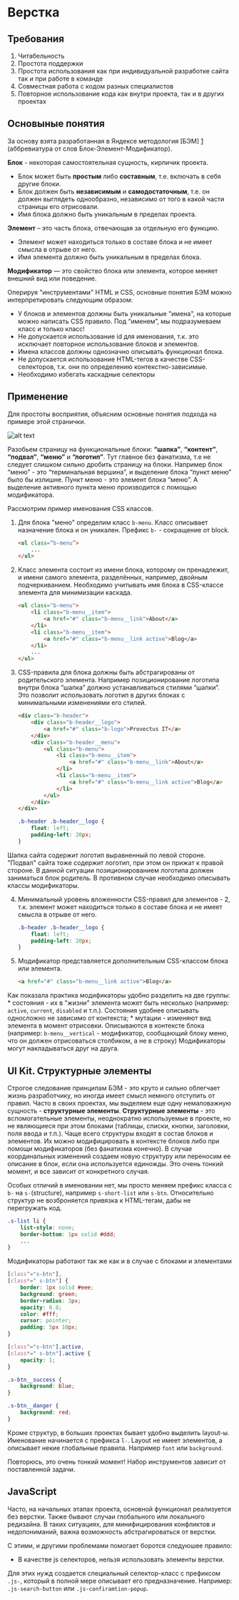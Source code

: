 Верстка
================================

Требования
----------

1.  Читабельность
2.  Простота поддержки
3.  Простота использования как при индивидуальной разработке сайта так и при работе в команде
4.  Совместная работа с кодом разных специалистов
5.  Повторное использование кода как внутри проекта, так и в других проектах

Основыные понятия
------
За основу взята разработанная в Яндексе методология [БЭМ] [1] (аббревиатура от слов Блок-Элемент-Модификатор). 

**Блок** - некоторая самостоятельная сущность, кирпичик проекта. 
*	Блок может быть **простым** либо **составным**, т.е. включать в себя другие блоки. 
*	Блок должен быть **независимым** и **самодостаточным**, т.е. он должен выглядеть однообразно, независимо от того в какой части страницы его отрисовали.
*	Имя блока должно быть уникальным в пределах проекта.

**Элемент** – это часть блока, отвечающая за отдельную его функцию. 
*	Элемент может находиться только в составе блока и не имеет смысла в отрыве от него. 
*	Имя элемента должно быть уникальным в пределах блока. 

**Модификатор** — это свойство блока или элемента, которое меняет внешний вид или поведение.

Оперируя "инструментами" HTML и CSS, основные понятия БЭМ можно интерпретировать следующим образом:
*	У блоков и элементов должны быть уникальные "имена", на которые можно написать CSS правило. Под “именем”, мы подразумеваем класс и только класс!
*	Не допускается использование id для именования, т.к. это исключает повторное использование блоков и элементов.
*	Имена классов должны однозначно описывать функционал блока. 
*	Не допускается использование HTML-тегов в качестве CSS-селекторов, т.к. они по определению контекстно-зависимые.
*	Необходимо избегать каскадные селекторы

Применение
----------

Для простоты восприятия, объясним основные понятия подхода на примере этой странички.

![alt text][pic_page]

Разобьем страницу на функциональные блоки: **“шапка”**, **“контент”**, **“подвал”**, **“меню”** и **“логотип”**. Тут главное без фанатизма, т.е не следует слишком сильно дробить страницу на блоки. Например блок “меню” - это “терминальная вершина”, и выделение блока “пункт меню” было бы излишне. Пункт меню - это элемент блока “меню”. А выделение активного пункта меню производится с помощью модификатора.

Рассмотрим пример именования CSS классов. 
 
1. Для блока "меню" определим класс `b-menu`. Класс описывает назначение блока и он уникален. Префикс `b-` - сокращение от block.
	```html
	<ul class=“b-menu”>
		...
	</ul>
	```

2. Класс элемента состоит из имени блока, которому он пренадлежит, и имени самого элемента, разделённых, например, двойным подчеркиванием. Необходимо учитывать имя блока в CSS-классе элемента для минимизации каскада.
	```html
	<ul class="b-menu">
	  	<li class="b-menu__item">
	  		<a href="#" class="b-menu__link">About</a>
	  	</li>
	  	<li class="b-menu__item">
	  		<a href="#" class="b-menu__link active">Blog</a>
	  	</li>
	  	...
	</ul>
	```

3. CSS-правила для блока должны быть абстрагированы от родительского элемента. Например позиционирование логотипа внутри блока “шапка” должно устанавливаться стилями “шапки”. Это позволит использовать логотип в других блоках с минимальными изменениями его стилей.
	```html
	<div class="b-header">
		<div class="b-header__logo">
			<a href="#" class="b-logo">Provectus IT</a>
		</div>
		<div class="b-header__menu">
			<ul class="b-menu">
				<li class="b-menu__item">
					<a href="#" class="b-menu__link">About</a>
				</li>
				<li class="b-menu__item">
					<a href="#" class="b-menu__link active">Blog</a>
				</li>
			</ul>
		</div>
	</div>
	``` 
	```css
	.b-header .b-header__logo {
	    float: left;
	    padding-left: 20px;
	}
	```
Шапка сайта содержит логотип выравненный по левой стороне. "Подвал" сайта тоже содержит логотип, при этом он прижат к правой стороне. В данной ситуации позиционированием логотипа должен заниматься блок родитель. В противном случае необходимо описывать классы модификаторы.

4. Минимальный уровень вложенности CSS-правил для элементов - 2, т.к. элемент может находиться только в составе блока и не имеет смысла в отрыве от него.
	```css
	.b-header .b-header__logo {
		float: left;
		padding-left: 20px;
	}
	```
5. Модификатор представляется дополнительным CSS-классом блока или элемента.
	```html
	<a href="#" class="b-menu__link active">Blog</a>
	```
Как показала практика модификаторы удобно разделить на две группы: 
	* состояния - их в "жизни" элемента может быть несколько (например: `active`, `current`, `disabled` и т.п.). Состояния удобнее описывать односложно не зависимо от контекста; 
	* мутации - изменяют вид элемента в момент отрисовки. Описываются в контексте блока (например: `b-menu__vertical` - модификатор, сообщающий блоку меню, что он должен отрисоваться столбиком, а не в строку)
Модификаторы могут накладываться друг на друга.

UI Kit. Структурные элементы
----------------------------
Строгое следование принципам БЭМ - это круто и сильно облегчает жизнь разработчику, но иногда имеет смысл немного отступить от правил.
Часто в своих проектах, мы выделяем еще одну немаловажную сущность - **структурные элементы**. 
**Структурные элементы** - это вспомогательные элементы, неоднократно используемые в проекте, но не являющиеся при этом блоками (таблицы, списки, кнопки, заголовки, поля ввода и т.п.). 
Чаще всего структуры входят в состав блоков и элементов. Их можно модифицировать в контексте блоков либо при помощи модификаторов (без фанатизма конечно). 
В случае координальных изменений создаем новую структуру или переносим ее описание в блок, если она используется единожды. Это очень тонкий момент, и все зависит от конкретного случая.

Особых отличий в именовании нет, мы просто меняем префикс класса с `b-` на `s-`(structure), например `s-short-list` или `s-btn`.
Относительно структур не возброняется привязка к HTML-тегам, дабы не перегружать код.
```css
.s-list li {
	list-style: none;
	border-bottom: 1px solid #ddd;
	...
}
```

Модификаторы работают так же как и в случае с блоками и элементами
```css
[class^="s-btn"],
[class*=" s-btn"] {
    border: 1px solid #eee;
    background: green;
    border-radius: 3px;
    opacity: 0.8;
    color: #fff;
    cursor: pointer;
    padding: 5px 10px;
}

[class^="s-btn"].active,
[class*=" s-btn"].active {
    opacity: 1;
}

.s-btn__success {
    background: blue;
}

.s-btn__danger {
    background: red;
}
```

Кроме структур, в больших проектах бывает удобно выделить layout-ы. Именование начинается с префикса `l-`. 
Layout не имеет элементов, а описывает некие глобальные правила. Например `font` или `background`.

Повторюсь, это очень тонкий момент! Набор инструментов зависит от поставленной задачи. 

JavaScript
----------

Часто, на начальных этапах проекта, основной функционал реализуется без верстки. Также бывают случаи глобального или локального редизайна. В таких ситуациях, для минифицирования конфликтов и недопониманий, важна возможность абстрагироваться от верстки.

С этими, и другими проблемами помогает боротся следуюшее правило: 
*	В качестве js селекторов, нельзя использовать элементы верстки. 

Для этих нужд создается специальный cелектор-класс с префиксом `.js-`, который в полной мере описывает его предназначение. Например: `.js-search-button` или `.js-confiramtion-popup`. 

[pic_page]: img/page.png "Logo Title Text 2"

[1]: http://bem.info/        "БЭМ"
  

